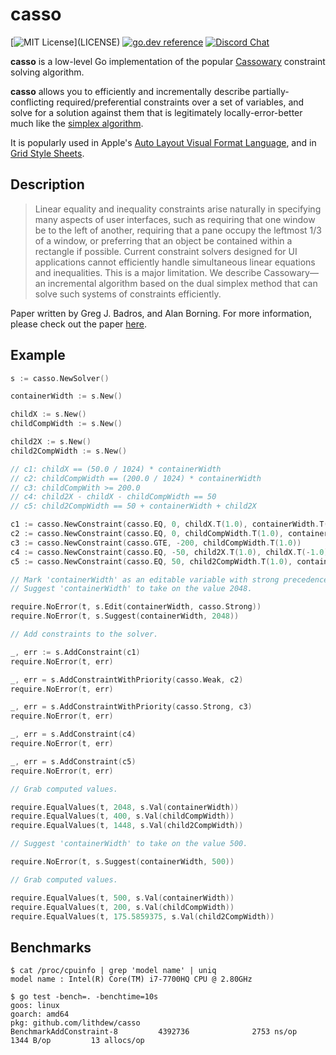 # casso

[![MIT License](https://img.shields.io/apm/l/atomic-design-ui.svg?)](LICENSE)
[![go.dev reference](https://img.shields.io/badge/go.dev-reference-007d9c?logo=go&logoColor=white&style=flat-square)](https://pkg.go.dev/github.com/lithdew/casso)
[![Discord Chat](https://img.shields.io/discord/697002823123992617)](https://discord.gg/HZEbkeQ)

**casso** is a low-level Go implementation of the popular [Cassowary](https://constraints.cs.washington.edu/cassowary/cassowary-tr.pdf) constraint solving algorithm.
 
**casso** allows you to efficiently and incrementally describe partially-conflicting required/preferential constraints over a set of variables, and solve for a solution against them that is legitimately locally-error-better much like the [simplex algorithm](https://en.wikipedia.org/wiki/Simplex_algorithm).

It is popularly used in Apple's [Auto Layout Visual Format Language](https://developer.apple.com/library/archive/documentation/UserExperience/Conceptual/AutolayoutPG/VisualFormatLanguage.html), and in [Grid Style Sheets](https://gss.github.io/guides/ccss).

## Description

> Linear equality and inequality constraints arise naturally in specifying many aspects of user interfaces, such as requiring that one window be to the left of another, requiring that a pane occupy the leftmost 1/3 of a window, or preferring that an object be contained within a rectangle if possible. Current constraint solvers designed for UI applications cannot efficiently handle simultaneous linear equations and inequalities. This is a major limitation. We describe Cassowary—an incremental algorithm based on the dual simplex method that can solve such systems of constraints efficiently.

Paper written by Greg J. Badros, and Alan Borning. For more information, please check out the paper [here](https://constraints.cs.washington.edu/cassowary/cassowary-tr.pdf).

## Example

```go
s := casso.NewSolver()

containerWidth := s.New()

childX := s.New()
childCompWidth := s.New()

child2X := s.New()
child2CompWidth := s.New()

// c1: childX == (50.0 / 1024) * containerWidth
// c2: childCompWidth == (200.0 / 1024) * containerWidth
// c3: childCompWith >= 200.0
// c4: child2X - childX - childCompWidth == 50
// c5: child2CompWidth == 50 + containerWidth + child2X

c1 := casso.NewConstraint(casso.EQ, 0, childX.T(1.0), containerWidth.T(-50.0/1024))
c2 := casso.NewConstraint(casso.EQ, 0, childCompWidth.T(1.0), containerWidth.T(-200.0/1024))
c3 := casso.NewConstraint(casso.GTE, -200, childCompWidth.T(1.0))
c4 := casso.NewConstraint(casso.EQ, -50, child2X.T(1.0), childX.T(-1.0), childCompWidth.T(-1.0))
c5 := casso.NewConstraint(casso.EQ, 50, child2CompWidth.T(1.0), containerWidth.T(-1.0), child2X.T(1.0))

// Mark 'containerWidth' as an editable variable with strong precedence.
// Suggest 'containerWidth' to take on the value 2048.

require.NoError(t, s.Edit(containerWidth, casso.Strong))
require.NoError(t, s.Suggest(containerWidth, 2048))

// Add constraints to the solver.

_, err := s.AddConstraint(c1)
require.NoError(t, err)

_, err = s.AddConstraintWithPriority(casso.Weak, c2)
require.NoError(t, err)

_, err = s.AddConstraintWithPriority(casso.Strong, c3)
require.NoError(t, err)

_, err = s.AddConstraint(c4)
require.NoError(t, err)

_, err = s.AddConstraint(c5)
require.NoError(t, err)

// Grab computed values.

require.EqualValues(t, 2048, s.Val(containerWidth))
require.EqualValues(t, 400, s.Val(childCompWidth))
require.EqualValues(t, 1448, s.Val(child2CompWidth))

// Suggest 'containerWidth' to take on the value 500.

require.NoError(t, s.Suggest(containerWidth, 500))

// Grab computed values.

require.EqualValues(t, 500, s.Val(containerWidth))
require.EqualValues(t, 200, s.Val(childCompWidth))
require.EqualValues(t, 175.5859375, s.Val(child2CompWidth))
```

## Benchmarks

```
$ cat /proc/cpuinfo | grep 'model name' | uniq
model name : Intel(R) Core(TM) i7-7700HQ CPU @ 2.80GHz

$ go test -bench=. -benchtime=10s
goos: linux
goarch: amd64
pkg: github.com/lithdew/casso
BenchmarkAddConstraint-8         4392736              2753 ns/op            1344 B/op         13 allocs/op
```